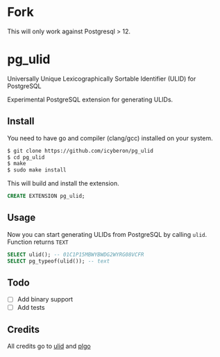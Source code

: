 # Fork

This will only work against Postgresql > 12.

# pg_ulid
Universally Unique Lexicographically Sortable Identifier (ULID) for PostgreSQL

Experimental PostgreSQL extension for generating ULIDs.

## Install
You need to have go and compiler (clang/gcc) installed on your system.

```sh
$ git clone https://github.com/icyberon/pg_ulid
$ cd pg_ulid
$ make
$ sudo make install
```

This will build and install the extension.

```sql
CREATE EXTENSION pg_ulid;
```

## Usage

Now you can start generating ULIDs from PostgreSQL by calling `ulid`. Function returns `TEXT`
```sql
SELECT ulid(); -- 01C1P15MBWYBWDG2WYRG08VCFR
SELECT pg_typeof(ulid()); -- text
```

## Todo

- [ ] Add binary support
- [ ] Add tests

## Credits

All credits go to [ulid](https://github.com/oklog/ulid) and [plgo](https://github.com/microo8/plgo)
